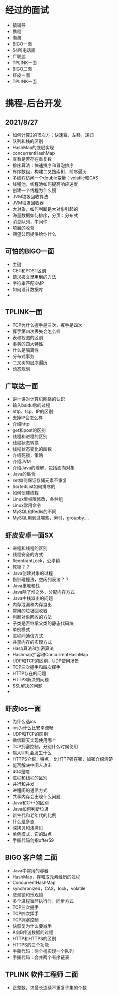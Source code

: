 
# 经过的面试  
- 猿辅导  
- 携程  
- 渤海  
- BIGO一面  
- 54所电话面  
- 广联达  
- TPLINK一面  
- BIGO二面  
- 虾皮一面  
- TPLINK一面  

# 携程-后台开发  

## 2021/8/27 


- 如何计算2的15次方：快速幂，左移，递归  
- 队列和栈的区别  
- HashMap的底层实现  
- concurrentHashMap  
- 查看是否存在重复数  
- 排序算法：快速排序和冒泡排序  
- 有序数组，构建二叉搜索树，前序遍历  
- 多线程访问一个double变量：volatile和CAS  
- 线程池，线程池如何提高响应速度  
- 创建一个线程为什么慢  
- JVM垃圾回收算法  
- JVM垃圾回收器  
- 大对象，如何判断是大对象引起的  
- 海量数据如何排序，分页：分布式  
- 消息队列，中间件  
- 项目的收获  
- 期望公司提供给你什么  



## 可怕的BIGO一面  

- 主键  
- GET和POST区别  
- 请求报文里用到的方法  
- 字符串匹配KMP  
- 如何设计数据库  
- 



## TPLINK一面  
- TCP为什么握手是三次，挥手是四次  
- 挥手第四次丢失会怎么样  
- 表和视图的区别  
- 事务的四大特性  
- 什么是隔离性  
- 分布式事务  
- 二叉树的层序遍历  
- 动态规划  


## 广联达一面
- 讲一讲对计算机网络的认识  
- 输入baidu后的过程  
- http、tcp、IP的区别  
- 去掉IP会怎么样  
- 介绍http  
- get和post的区别  
- 线程和进程的区别  
- 线程状态转换  
- 线程状态变化的函数  
- 介绍死锁，策略  
- 介绍JVM  
- 介绍Java的理解，包括面向对象  
- Java的集合  
- set如何保证存储元素不重复  
- SortedList如何排序的  
- 如何创建线程  
- Linux里权限修改，各种组  
- Linux常用命令  
- MySQL和Redis的不同  
- MySQL用到过哪些，索引，groupby....  


## 虾皮安卓一面SX  
- 进程和线程的区别  
- 线程安全的方式  
- ReentrantLock，公平锁  
- 死锁？？  
- Java创建对象的过程  
- 指针碰撞法，空闲列表法？？  
- Java里堆和栈  
- Java除了堆之外，分配内存方式  
- Java中栈溢出的问题  
- 内存泄漏和内存溢出  
- 常用的垃圾回收器  
- 判断对象回收的方法  
- 子类是否继承父类的静态代码块  
- 单例模式  
- 进程间通信方式  
- 共享内存的实现方式  
- Hash算法和加密算法  
- Hashmap扩容和ConcurrentHashMap  
- UDP和TCP的区别，UDP使用场景  
- TCP三次握手和四次挥手  
- HTTP存在的问题  
- HTTPS解决的问题  
- SSL解决的问题   
- 

## 虾皮ios一面  
- 为什么选ios  
- ios为什么比安卓流畅  
- UDP和TCP的区别  
- 微信聊天实现使用哪个  
- TCP拥塞控制，分别什么时候使用  
- 输入URL会发生什么  
- HTTPS介绍，特点，比HTTP强在哪，加密介绍清楚
- 能否解决中间人攻击  
- 404是啥  
- 进程和线程的区别  
- 并行和并发  
- 进程间的通信方式  
- 共享内存会出现什么问题  
- Java和C++的区别  
- Java如何判断垃圾  
- 新生代和老年代的比例  
- 什么是多态  
- 深拷贝和浅拷贝  
- 单例模式，它的缺点  
- 手撕代码剑指offer59  


## BIGO 客户端 二面  
- Java中常用的容器  
- HashMap，存和取元素经历的过程  
- ConcurrentHashMap  
- synchronized，CAS，lock，volatile  
- 悲观锁和乐观锁  
- 多个进程循环执行时，同步方式  
- TCP三次握手  
- TCP四次挥手  
- TCP拥塞控制  
- 快恢复为什么要减半  
- A向B传送数据的过程  
- HTTP和HTTPS的区别  
- HTTPS的三个功能  
- 手撕代码：两个栈实现一个队列  
- 手撕代码：合并两个有序链表  

## TPLINK 软件工程师  二面  
- 正整数，求最长连续不重复子集的个数  








